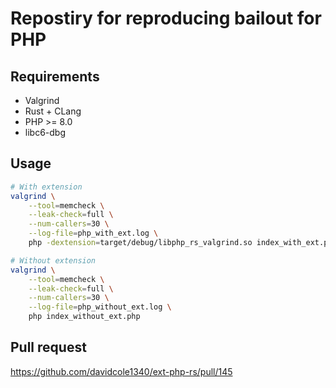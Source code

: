 # Repostiry for reproducing bailout for PHP

## Requirements

- Valgrind
- Rust + CLang
- PHP >= 8.0
- libc6-dbg

## Usage

```bash
# With extension
valgrind \
    --tool=memcheck \
    --leak-check=full \
    --num-callers=30 \
    --log-file=php_with_ext.log \
    php -dextension=target/debug/libphp_rs_valgrind.so index_with_ext.php

# Without extension
valgrind \
    --tool=memcheck \
    --leak-check=full \
    --num-callers=30 \
    --log-file=php_without_ext.log \
    php index_without_ext.php

```

## Pull request
https://github.com/davidcole1340/ext-php-rs/pull/145